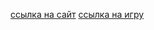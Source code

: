 [ссылка на сайт](http://t99662dp.beget.tech/)
[ссылка на игру](https://durashca.github.io/wseznai/version4/)